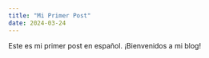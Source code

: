 ```yaml
---
title: "Mi Primer Post"
date: 2024-03-24
---
```


Este es mi primer post en español. ¡Bienvenidos a mi blog! 